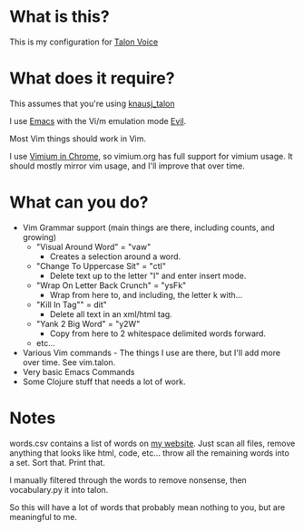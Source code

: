 # What is this?

This is my configuration for [Talon Voice](https://talonvoice.com)

# What does it require?

This assumes that you're using [knausj_talon](https://github.com/knausj85/knausj_talon)

I use [Emacs](https://www.gnu.org/software/emacs/) with the Vi/m emulation mode [Evil](https://github.com/emacs-evil/evil).

Most Vim things should work in Vim.

I use [Vimium in Chrome](https://github.com/philc/vimium/blob/master/README.md), so vimium.org has full support for vimium usage. It should mostly mirror vim usage, and I'll improve that over time.

# What can you do?

* Vim Grammar support (main things are there, including counts, and growing)
  * "Visual Around Word" = "vaw"
    * Creates a selection around a word.
  * "Change To Uppercase Sit" = "ctI"
    * Delete text up to the letter "I" and enter insert mode.
  * "Wrap On Letter Back Crunch" = "ysFk"
    * Wrap from here to, and including, the letter k with...
  * "Kill In Tag"" = dit"
    * Delete all text in an xml/html tag.
  * "Yank 2 Big Word" = "y2W"
    * Copy from here to 2 whitespace delimited words forward.
  * etc...
* Various Vim commands - The things I use are there, but I'll add more over time. See vim.talon.
* Very basic Emacs Commands
* Some Clojure stuff that needs a lot of work.

# Notes

words.csv contains a list of words on [my website](https://www.admiralbumblebee.com). Just scan all files, remove anything that looks like html, code, etc... throw all the remaining words into a set. Sort that. Print that.

I manually filtered through the words to remove nonsense, then vocabulary.py it into talon.

So this will have a lot of words that probably mean nothing to you, but are meaningful to me.
